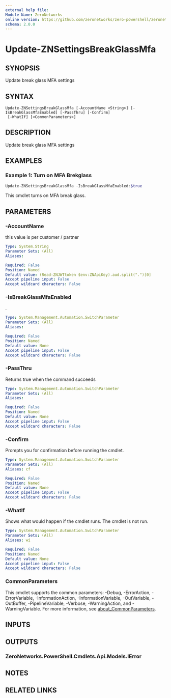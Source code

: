 ```yaml
---
external help file:
Module Name: ZeroNetworks
online version: https://github.com/zeronetworks/zero-powershell/zeronetworks/update-znsettingsbreakglassmfa
schema: 2.0.0
---
```


# Update-ZNSettingsBreakGlassMfa

## SYNOPSIS
Update break glass MFA settings

## SYNTAX

```
Update-ZNSettingsBreakGlassMfa [-AccountName <String>] [-IsBreakGlassMfaEnabled] [-PassThru] [-Confirm]
 [-WhatIf] [<CommonParameters>]
```

## DESCRIPTION
Update break glass MFA settings

## EXAMPLES

### Example 1: Turn on MFA Brekglass
```powershell
Update-ZNSettingsBreakGlassMfa -IsBreakGlassMfaEnabled:$true
```

This cmdlet turns on MFA break glass.

## PARAMETERS

### -AccountName
this value is per customer / partner

```yaml
Type: System.String
Parameter Sets: (All)
Aliases:

Required: False
Position: Named
Default value: (Read-ZNJWTtoken $env:ZNApiKey).aud.split(".")[0]
Accept pipeline input: False
Accept wildcard characters: False
```

### -IsBreakGlassMfaEnabled
.

```yaml
Type: System.Management.Automation.SwitchParameter
Parameter Sets: (All)
Aliases:

Required: False
Position: Named
Default value: None
Accept pipeline input: False
Accept wildcard characters: False
```

### -PassThru
Returns true when the command succeeds

```yaml
Type: System.Management.Automation.SwitchParameter
Parameter Sets: (All)
Aliases:

Required: False
Position: Named
Default value: None
Accept pipeline input: False
Accept wildcard characters: False
```

### -Confirm
Prompts you for confirmation before running the cmdlet.

```yaml
Type: System.Management.Automation.SwitchParameter
Parameter Sets: (All)
Aliases: cf

Required: False
Position: Named
Default value: None
Accept pipeline input: False
Accept wildcard characters: False
```

### -WhatIf
Shows what would happen if the cmdlet runs.
The cmdlet is not run.

```yaml
Type: System.Management.Automation.SwitchParameter
Parameter Sets: (All)
Aliases: wi

Required: False
Position: Named
Default value: None
Accept pipeline input: False
Accept wildcard characters: False
```

### CommonParameters
This cmdlet supports the common parameters: -Debug, -ErrorAction, -ErrorVariable, -InformationAction, -InformationVariable, -OutVariable, -OutBuffer, -PipelineVariable, -Verbose, -WarningAction, and -WarningVariable. For more information, see [about_CommonParameters](http://go.microsoft.com/fwlink/?LinkID=113216).

## INPUTS

## OUTPUTS

### ZeroNetworks.PowerShell.Cmdlets.Api.Models.IError

## NOTES

## RELATED LINKS

